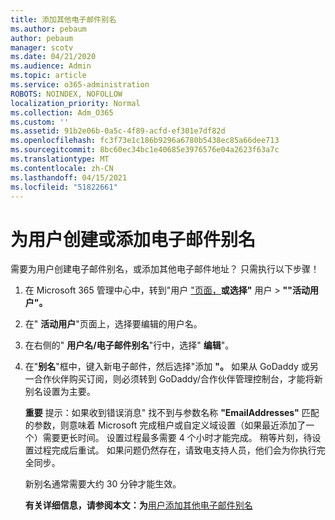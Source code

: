 ```yaml
---
title: 添加其他电子邮件别名
ms.author: pebaum
author: pebaum
manager: scotv
ms.date: 04/21/2020
ms.audience: Admin
ms.topic: article
ms.service: o365-administration
ROBOTS: NOINDEX, NOFOLLOW
localization_priority: Normal
ms.collection: Adm_O365
ms.custom: ''
ms.assetid: 91b2e06b-0a5c-4f89-acfd-ef301e7df82d
ms.openlocfilehash: fc3f73e1c186b9296a6780b5438ec85a66dee713
ms.sourcegitcommit: 8bc60ec34bc1e40685e3976576e04a2623f63a7c
ms.translationtype: MT
ms.contentlocale: zh-CN
ms.lasthandoff: 04/15/2021
ms.locfileid: "51822661"
---
```

# <a name="create-or-add-an-email-alias-for-a-user"></a>为用户创建或添加电子邮件别名

需要为用户创建电子邮件别名，或添加其他电子邮件地址？ 只需执行以下步骤！
  
1. 在 Microsoft 365 管理中心中，转到"用户 ["页面，](https://go.microsoft.com/fwlink/p/?linkid=834822)**或选择"** 用户  >  **""活动用户"。**
    
2. 在" **活动用户**"页面上，选择要编辑的用户名。 
    
3. 在右侧的" **用户名/电子邮件别名**"行中，选择" **编辑**"。
    
4. 在"**别名**"框中，键入新电子邮件，然后选择"添加 **"。** 如果从 GoDaddy 或另一合作伙伴购买订阅，则必须转到 GoDaddy/合作伙伴管理控制台，才能将新别名设置为主要。 
    
    **重要** 提示：如果收到错误消息" 找不到与参数名称 **"EmailAddresses"** 匹配的参数，则意味着 Microsoft 完成租户或自定义域设置（如果最近添加了一个）需要更长时间。 设置过程最多需要 4 个小时才能完成。 稍等片刻，待设置过程完成后重试。 如果问题仍然存在，请致电支持人员，他们会为你执行完全同步。
    
    新别名通常需要大约 30 分钟才能生效。
    
    **有关详细信息，请参阅本文：为**[用户添加其他电子邮件别名](https://docs.microsoft.com/microsoft-365/admin/email/add-another-email-alias-for-a-user)
    

